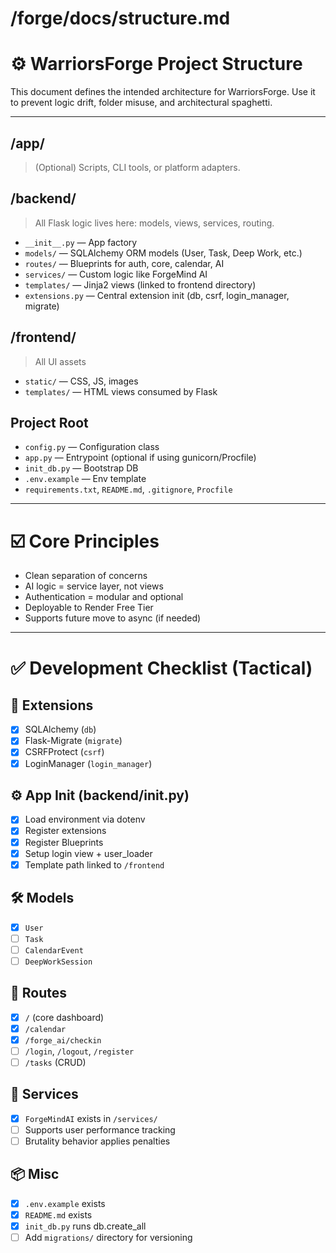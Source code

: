 # /forge/docs/structure.md

# ⚙️ WarriorsForge Project Structure

This document defines the intended architecture for WarriorsForge.
Use it to prevent logic drift, folder misuse, and architectural spaghetti.

---

## /app/
> (Optional) Scripts, CLI tools, or platform adapters.

## /backend/
> All Flask logic lives here: models, views, services, routing.

- `__init__.py` — App factory
- `models/` — SQLAlchemy ORM models (User, Task, Deep Work, etc.)
- `routes/` — Blueprints for auth, core, calendar, AI
- `services/` — Custom logic like ForgeMind AI
- `templates/` — Jinja2 views (linked to frontend directory)
- `extensions.py` — Central extension init (db, csrf, login_manager, migrate)

## /frontend/
> All UI assets
- `static/` — CSS, JS, images
- `templates/` — HTML views consumed by Flask

## Project Root
- `config.py` — Configuration class
- `app.py` — Entrypoint (optional if using gunicorn/Procfile)
- `init_db.py` — Bootstrap DB
- `.env.example` — Env template
- `requirements.txt`, `README.md`, `.gitignore`, `Procfile`


---

# ☑️ Core Principles
- Clean separation of concerns
- AI logic = service layer, not views
- Authentication = modular and optional
- Deployable to Render Free Tier
- Supports future move to async (if needed)


---

# ✅ Development Checklist (Tactical)

## 🔧 Extensions
- [x] SQLAlchemy (`db`)
- [x] Flask-Migrate (`migrate`)
- [x] CSRFProtect (`csrf`)
- [x] LoginManager (`login_manager`)

## ⚙️ App Init (backend/__init__.py)
- [x] Load environment via dotenv
- [x] Register extensions
- [x] Register Blueprints
- [x] Setup login view + user_loader
- [x] Template path linked to `/frontend`

## 🛠️ Models
- [x] `User`
- [ ] `Task`
- [ ] `CalendarEvent`
- [ ] `DeepWorkSession`

## 🔌 Routes
- [x] `/` (core dashboard)
- [x] `/calendar`
- [x] `/forge_ai/checkin`
- [ ] `/login`, `/logout`, `/register`
- [ ] `/tasks` (CRUD)

## 🧠 Services
- [x] `ForgeMindAI` exists in `/services/`
- [ ] Supports user performance tracking
- [ ] Brutality behavior applies penalties

## 📦 Misc
- [x] `.env.example` exists
- [x] `README.md` exists
- [x] `init_db.py` runs db.create_all
- [ ] Add `migrations/` directory for versioning
